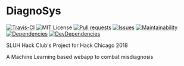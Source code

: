 # DiagnoSys

[![Travis-CI](https://travis-ci.com/sluh-hackclub/diagnosys.svg?branch=master)](https://travis-ci.com/sluh-hackclub/diagnosys)
![MIT License](https://img.shields.io/badge/license-MIT-brightgreen.svg)
[![Pull requests](https://img.shields.io/github/issues-pr-raw/sluh-hackclub/diagnosys.svg)](https://github.com/sluh-hackclub/diagnosys/pulls)
[![Issues](https://img.shields.io/github/issues-raw/sluh-hackclub/diagnosys.svg)](https://github.com/sluh-hackclub/diagnosys/issues)
[![Maintainability](https://api.codeclimate.com/v1/badges/ba9126c664d00127f444/maintainability)](https://codeclimate.com/github/sluh-hackclub/diagnosys/maintainability)
[![Dependencies](https://david-dm.org/sluh-hackclub/diagnosys.svg)](https://david-dm.org/sluh-hackclub/diagnosys)
[![DevDependencies](https://david-dm.org/sluh-hackclub/diagnosys/dev-status.svg)](https://david-dm.org/sluh-hackclub/diagnosys?type=dev)

SLUH Hack Club's Project for Hack Chicago 2018

A Machine Learning based webapp to combat misdiagnosis
